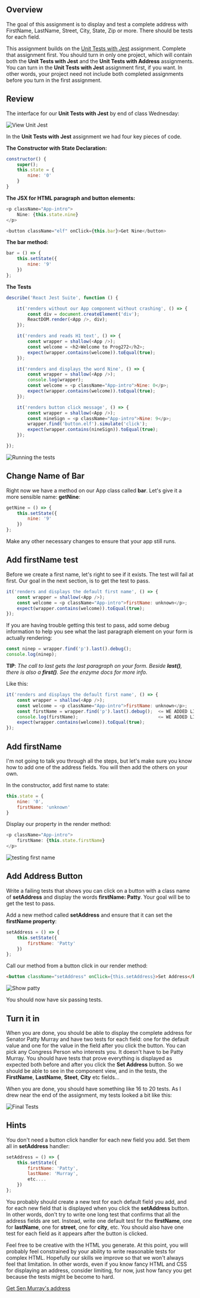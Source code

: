 ## Overview

The goal of this assignment is to display and test a complete address with FirstName, LastName, Street, City, State, Zip or more. There should be tests for each field.

This assignment builds on the [Unit Tests with Jest](http://bit.ly/jest-cra) assignment. Complete that assignment first. You should turn in only one project, which will contain both the **Unit Tests with Jest** and the **Unit Tests with Address** assignments. You can turn in the **Unit Tests with Jest** assignment first, if you want. In other words, your project need not include both completed assignments before you turn in the first assignment.

## Review

The interface for our **Unit Tests with Jest** by end of class Wednesday:

![View Unit Jest][view-jest]

In the **Unit Tests with Jest** assignment we had four key pieces of code.

**The Constructor with State Declaration:**

```javascript
constructor() {
    super();
    this.state = {
        nine: '0'
    }
}
```

**The JSX for HTML paragraph and button elements:**

```javascript
<p className="App-intro">
    Nine: {this.state.nine}
</p>

<button className="elf" onClick={this.bar}>Get Nine</button>
```

**The bar method:**

```javascript
bar = () => {
    this.setState({
        nine: '9'
    })
};
```

**The Tests**

```javascript
describe('React Jest Suite', function () {

    it('renders without our App component without crashing', () => {
        const div = document.createElement('div');
        ReactDOM.render(<App />, div);
    });

    it('renders and reads H1 text', () => {
        const wrapper = shallow(<App />);
        const welcome = <h2>Welcome to Prog272</h2>;
        expect(wrapper.contains(welcome)).toEqual(true);
    });

    it('renders and displays the word Nine', () => {
        const wrapper = shallow(<App />);
        console.log(wrapper);
        const welcome = <p className="App-intro">Nine: 0</p>;
        expect(wrapper.contains(welcome)).toEqual(true);
    });

    it('renders button click message', () => {
        const wrapper = shallow(<App />);
        const nineSign = <p className="App-intro">Nine: 9</p>;
        wrapper.find('button.elf').simulate('click');
        expect(wrapper.contains(nineSign)).toEqual(true);
    });

});
```

![Running the tests][run-tests]

## Change Name of Bar

Right now we have a method on our App class called **bar**. Let's give it a more sensible name: **getNine**:

```javascript
getNine = () => {
    this.setState({
        nine: '9'
    })
};
```

Make any other necessary changes to ensure that your app still runs.

## Add firstName test

Before we create a first name, let's right to see if it exists. The test will fail at first. Our goal in the next section, is to get the test to pass.

```javascript
it('renders and displays the default first name', () => {
    const wrapper = shallow(<App />);
    const welcome = <p className="App-intro">firstName: unknown</p>;
    expect(wrapper.contains(welcome)).toEqual(true);
});
```

If you are having trouble getting this test to pass, add some debug information to help you see what the last paragraph element on your form is actually rendering:

```javascript
const ninep = wrapper.find('p').last().debug();
console.log(ninep);
```

**TIP**: _The call to last gets the last paragraph on your form. Beside **last()**, there is also a **first()**. See the enzyme docs for more info._

Like this:

```javascript
it('renders and displays the default first name', () => {
    const wrapper = shallow(<App />);
    const welcome = <p className="App-intro">firstName: unknown</p>;
    const firstName = wrapper.find('p').last().debug();  <= WE ADDED LINE HERE
    console.log(firstName);                              <= WE ADDED LINE HERE
    expect(wrapper.contains(welcome)).toEqual(true);
});
```

## Add firstName

I'm not going to talk you through all the steps, but let's make sure you know how to add one of the address fields. You will then add the others on your own.

In the constructor, add first name to state:

```javascript
this.state = {
    nine: '0',
    firstName: 'unknown'
}
```

Display our property in the render method:

```javascript
<p className="App-intro">
    firstName: {this.state.firstName}
</p>
```

![testing first name][test-first]


## Add Address Button

Write a failing tests that shows you can click on a button with a class name of **setAddress** and display the words **firstName: Patty**. Your goal will be to get the test to pass.

Add a new method called **setAddress** and ensure that it can set the **firstName property**:

```javascript
setAddress = () => {
    this.setState({
        firstName: 'Patty'
    })
};
```

Call our method from a button click in our render method:

```html
<button className="setAddress" onClick={this.setAddress}>Set Address</button>
```

![Show patty][show-patty]

You should now have six passing tests.

## Turn it in

When you are done, you should be able to display the complete address for Senator Patty Murray and have two tests for each field: one for the default value and one for the value in the field after you click the button. You can pick any Congress Person who interests you. It doesn't have to be Patty Murray. You should have tests that prove everything is displayed as expected both before and after you click the **Set Address** button. So we should be able to see in the component view, and in the tests, the **FirstName**, **LastName**, **Steet**, **City** etc fields...

When you are done, you should have something like 16 to 20 tests. As I drew near the end of the assignment, my tests looked a bit like this:

![Final Tests][test-final]

## Hints

You don't need a button click handler for each new field you add. Set them all in **setAddress** handler:

```javascript
setAddress = () => {
    this.setState({
        firstName: 'Patty',
        lastName: 'Murray',
        etc....
    })
};
```

You probably should create a new test for each default field you add, and for each new field that is displayed when you click the **setAddress** button. In other words, don't try to write one long test that confirms that all the address fields are set. Instead, write one default test for the **firstName**, one for **lastName**, one for **street**, one for **city**, etc. You should also have one test for each field as it appears after the button is clicked.

Feel free to be creative with the HTML you generate. At this point, you will probably feel constrained by your ability to write reasonable tests for complex HTML. Hopefully our skills we improve so that we won't always feel that limitation. In other words, even if you know fancy HTML and CSS for displaying an address, consider limiting, for now, just how fancy you get because the tests might be become to hard.

[Get Sen Murray's address](https://www.google.com/search?q=address+for+patty+murray)

[view-jest]: https://s3.amazonaws.com/bucket01.elvenware.com/images/react-jest-view.png

[run-tests]: https://s3.amazonaws.com/bucket01.elvenware.com/images/react-jest-test.png

[show-patty]: https://s3.amazonaws.com/bucket01.elvenware.com/images/react-jest-patty.png

[test-first]: https://s3.amazonaws.com/bucket01.elvenware.com/images/react-jest-default-first-name.png

[test-final]: https://s3.amazonaws.com/bucket01.elvenware.com/images/react-jest-test-address.png
